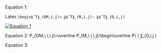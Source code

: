 Equation 1: 

Latex  `\begin∆¯T〗_(OM,i,j)= 〖∆¯T〗_(M,i,j)- 〖∆¯T〗_(O,i,j)`

[![Equation 1](https://github.com/ChristinaB/pub_bandaragoda_etal_jhm/edit/master/images/ "Equation 1")](https://github.com/ChristinaB/pub_bandaragoda_etal_jhm/edit/master/images/ "Equation 1")

Equation 2: P_(OM,\ i,\ j)=\overline P_(M,\ i,\ j)/\begin\overline P\ \ 〗_(O,i,j ) 

Equation 3: 
